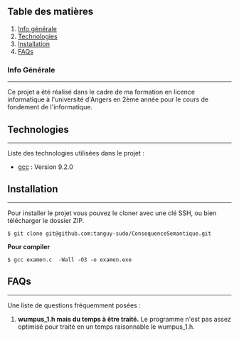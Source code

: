 ## Table des matières
1. [Info générale](#info-générale)
2. [Technologies](#technologies)
3. [Installation](#installation)
4. [FAQs](#faqs)
### Info Générale
***
Ce projet a été réalisé dans le cadre de ma formation en licence informatique à l'université d'Angers en 2ème année pour le cours de fondement de l'informatique. 
## Technologies
***
Liste des technologies utilisées dans le projet :
* [gcc](https://fr.wikipedia.org/wiki/C%2B%2B) : Version 9.2.0 

## Installation
***
Pour installer le projet vous pouvez le cloner avec une clé SSH, ou bien télécharger le dossier ZIP.
```
$ git clone git@github.com:tanguy-sudo/ConsequenceSemantique.git

```
**Pour compiler**
```
$ gcc examen.c  -Wall -O3 -o examen.exe
```

## FAQs
***
Une liste de questions fréquemment posées :
1. **wumpus_1.h mais du temps à être traité.**
Le programme n'est pas assez optimisé pour traité en un temps raisonnable le wumpus_1.h. 
